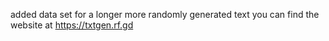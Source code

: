 added data set for a longer more randomly generated text
you can find the website at https://txtgen.rf.gd
